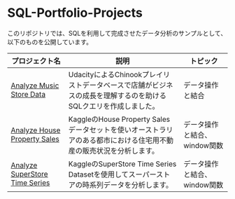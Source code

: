 # SQL-Portfolio-Projects
このリポジトリでは、SQLを利用して完成させたデータ分析のサンプルとして、以下のものを公開しています。

プロジェクト名  | 説明   |  トピック
------------- | ------------- | ------------------
[Analyze Music Store Data](https://github.com/takanaoikeda/SQL-Portfolio-Projects/tree/main/Analyze_Music_Store_Data)  | UdacityによるChinookプレイリストデータベースで店舗がビジネスの成長を理解するのを助けるSQLクエリを作成しました。  | データ操作と結合
[Analyze House Property Sales](https://github.com/takanaoikeda/SQL-Portfolio-Projects/tree/main/Analyze_House_Property_Sales)  | KaggleのHouse Property Salesデータセットを使いオーストラリアのある都市における住宅用不動産の販売状況を分析します。 | データ操作と結合、window関数
[Analyze SuperStore Time Series](https://github.com/takanaoikeda/SQL-Portfolio-Projects/tree/main/Analyze_SuperStore_Time_Series)  | KaggleのSuperStore Time Series Datasetを使用してスーパーストアの時系列データを分析します。 | データ操作と結合、window関数
